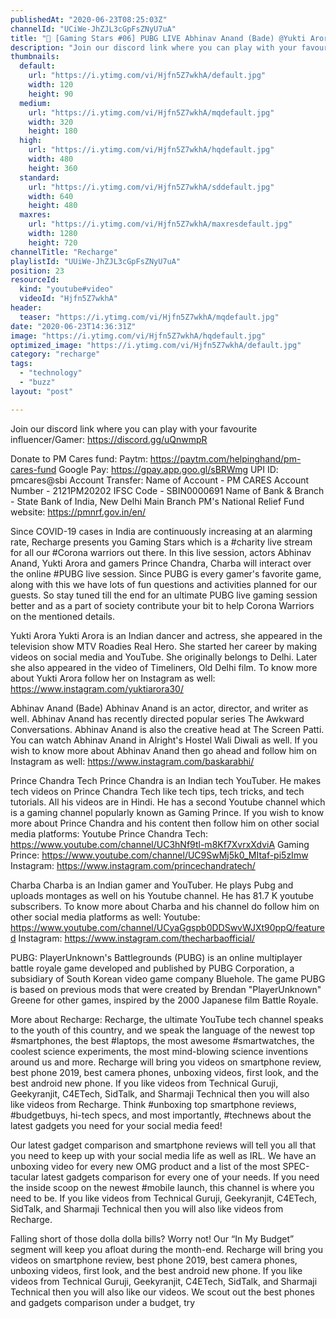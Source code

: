 ```yaml
---
publishedAt: "2020-06-23T08:25:03Z"
channelId: "UCiWe-JhZJL3cGpFsZNyU7uA"
title: "🔴 [Gaming Stars #06] PUBG LIVE Abhinav Anand (Bade) @Yukti Arora @Prince Chandra Tech @Charba"
description: "Join our discord link where you can play with your favourite influencer/Gamer: https://discord.gg/uQnwmpR\n\nDonate to PM Cares fund: Paytm: https://paytm.com/helpinghand/pm-cares-fund Google Pay: https://gpay.app.goo.gl/sBRWmg\nUPI ID: pmcares@sbi\nAccount Transfer:\nName of Account - PM CARES\nAccount Number - 2121PM20202\nIFSC Code - SBIN0000691\nName of Bank & Branch - State Bank of India, New Delhi Main Branch\nPM's National Relief Fund website: https://pmnrf.gov.in/en/\n\nSince COVID-19 cases in India are continuously increasing at an alarming rate, Recharge presents you Gaming Stars which is a #charity live stream for all our #Corona warriors out there. In this live session, actors Abhinav Anand, Yukti Arora and gamers Prince Chandra, Charba will interact over the online #PUBG live session. Since PUBG is every gamer's favorite game, along with this we have lots of fun questions and activities planned for our guests. So stay tuned till the end for an ultimate PUBG live gaming session better and as a part of society contribute your bit to help Corona Warriors on the mentioned details.\n\nYukti Arora\nYukti Arora is an Indian dancer and actress, she appeared in the television show MTV Roadies Real Hero. She started her career by making videos on social media and YouTube. She originally belongs to Delhi. Later she also appeared in the video of Timeliners, Old Delhi film. To know more about Yukti Arora follow her on Instagram as well: https://www.instagram.com/yuktiarora30/\n\nAbhinav Anand (Bade)\nAbhinav Anand is an actor, director, and writer as well. Abhinav Anand has recently directed popular series The Awkward Conversations. Abhinav Anand is also the creative head at The Screen Patti. You can watch Abhinav Anand in Alright's Hostel Wali Diwali as well. If you wish to know more about Abhinav Anand then go ahead and follow him on Instagram as well: https://www.instagram.com/baskarabhi/\n\nPrince Chandra Tech\nPrince Chandra is an Indian tech YouTuber. He makes tech videos on Prince Chandra Tech like tech tips, tech tricks, and tech tutorials. All his videos are in Hindi. He has a second Youtube channel which is a gaming channel popularly known as Gaming Prince. If you wish to know more about Prince Chandra and his content then follow him on other social media platforms:\nYoutube Prince Chandra Tech: https://www.youtube.com/channel/UC3hNf9tl-m8Kf7XvrxXdviA Gaming Prince: https://www.youtube.com/channel/UC9SwMj5k0_MItaf-pi5zImw Instagram: https://www.instagram.com/princechandratech/\n\nCharba\nCharba is an Indian gamer and YouTuber. He plays Pubg and uploads montages as well on his Youtube channel. He has 81.7 K youtube subscribers. To know more about Charba and his channel do follow him on other social media platforms as well: Youtube: https://www.youtube.com/channel/UCyaGgspb0DDSwvWJXt90ppQ/featured Instagram: https://www.instagram.com/thecharbaofficial/\n\nPUBG:\nPlayerUnknown's Battlegrounds (PUBG) is an online multiplayer battle royale game developed and published by PUBG Corporation, a subsidiary of South Korean video game company Bluehole. The game PUBG is based on previous mods that were created by Brendan \"PlayerUnknown\" Greene for other games, inspired by the 2000 Japanese film Battle Royale.\n\nMore about Recharge: Recharge, the ultimate YouTube tech channel speaks to the youth of this country, and we speak the language of the newest top #smartphones, the best #laptops, the most awesome #smartwatches, the coolest science experiments, the most mind-blowing science inventions around us and more. Recharge will bring you videos on smartphone review, best phone 2019, best camera phones, unboxing videos, first look, and the best android new phone. If you like videos from Technical Guruji, Geekyranjit, C4ETech, SidTalk, and Sharmaji Technical then you will also like videos from Recharge. Think #unboxing top smartphone reviews, #budgetbuys, hi-tech specs, and most importantly, #technews about the latest gadgets you need for your social media feed!\n\nOur latest gadget comparison and smartphone reviews will tell you all that you need to keep up with your social media life as well as IRL. We have an unboxing video for every new OMG product and a list of the most SPEC-tacular latest gadgets comparison for every one of your needs. If you need the inside scoop on the newest #mobile launch, this channel is where you need to be. If you like videos from Technical Guruji, Geekyranjit, C4ETech, SidTalk, and Sharmaji Technical then you will also like videos from Recharge.\n\nFalling short of those dolla dolla bills? Worry not! Our “In My Budget” segment will keep you afloat during the month-end. Recharge will bring you videos on smartphone review, best phone 2019, best camera phones, unboxing videos, first look, and the best android new phone. If you like videos from Technical Guruji, Geekyranjit, C4ETech, SidTalk, and Sharmaji Technical then you will also like our videos. We scout out the best phones and gadgets comparison under a budget, try"
thumbnails:
  default:
    url: "https://i.ytimg.com/vi/Hjfn5Z7wkhA/default.jpg"
    width: 120
    height: 90
  medium:
    url: "https://i.ytimg.com/vi/Hjfn5Z7wkhA/mqdefault.jpg"
    width: 320
    height: 180
  high:
    url: "https://i.ytimg.com/vi/Hjfn5Z7wkhA/hqdefault.jpg"
    width: 480
    height: 360
  standard:
    url: "https://i.ytimg.com/vi/Hjfn5Z7wkhA/sddefault.jpg"
    width: 640
    height: 480
  maxres:
    url: "https://i.ytimg.com/vi/Hjfn5Z7wkhA/maxresdefault.jpg"
    width: 1280
    height: 720
channelTitle: "Recharge"
playlistId: "UUiWe-JhZJL3cGpFsZNyU7uA"
position: 23
resourceId:
  kind: "youtube#video"
  videoId: "Hjfn5Z7wkhA"
header:
  teaser: "https://i.ytimg.com/vi/Hjfn5Z7wkhA/mqdefault.jpg"
date: "2020-06-23T14:36:31Z"
image: "https://i.ytimg.com/vi/Hjfn5Z7wkhA/hqdefault.jpg"
optimized_image: "https://i.ytimg.com/vi/Hjfn5Z7wkhA/default.jpg"
category: "recharge"
tags:
  - "technology"
  - "buzz"
layout: "post"

---
```

Join our discord link where you can play with your favourite influencer/Gamer: https://discord.gg/uQnwmpR

Donate to PM Cares fund: Paytm: https://paytm.com/helpinghand/pm-cares-fund Google Pay: https://gpay.app.goo.gl/sBRWmg
UPI ID: pmcares@sbi
Account Transfer:
Name of Account - PM CARES
Account Number - 2121PM20202
IFSC Code - SBIN0000691
Name of Bank & Branch - State Bank of India, New Delhi Main Branch
PM's National Relief Fund website: https://pmnrf.gov.in/en/

Since COVID-19 cases in India are continuously increasing at an alarming rate, Recharge presents you Gaming Stars which is a #charity live stream for all our #Corona warriors out there. In this live session, actors Abhinav Anand, Yukti Arora and gamers Prince Chandra, Charba will interact over the online #PUBG live session. Since PUBG is every gamer's favorite game, along with this we have lots of fun questions and activities planned for our guests. So stay tuned till the end for an ultimate PUBG live gaming session better and as a part of society contribute your bit to help Corona Warriors on the mentioned details.

Yukti Arora
Yukti Arora is an Indian dancer and actress, she appeared in the television show MTV Roadies Real Hero. She started her career by making videos on social media and YouTube. She originally belongs to Delhi. Later she also appeared in the video of Timeliners, Old Delhi film. To know more about Yukti Arora follow her on Instagram as well: https://www.instagram.com/yuktiarora30/

Abhinav Anand (Bade)
Abhinav Anand is an actor, director, and writer as well. Abhinav Anand has recently directed popular series The Awkward Conversations. Abhinav Anand is also the creative head at The Screen Patti. You can watch Abhinav Anand in Alright's Hostel Wali Diwali as well. If you wish to know more about Abhinav Anand then go ahead and follow him on Instagram as well: https://www.instagram.com/baskarabhi/

Prince Chandra Tech
Prince Chandra is an Indian tech YouTuber. He makes tech videos on Prince Chandra Tech like tech tips, tech tricks, and tech tutorials. All his videos are in Hindi. He has a second Youtube channel which is a gaming channel popularly known as Gaming Prince. If you wish to know more about Prince Chandra and his content then follow him on other social media platforms:
Youtube Prince Chandra Tech: https://www.youtube.com/channel/UC3hNf9tl-m8Kf7XvrxXdviA Gaming Prince: https://www.youtube.com/channel/UC9SwMj5k0_MItaf-pi5zImw Instagram: https://www.instagram.com/princechandratech/

Charba
Charba is an Indian gamer and YouTuber. He plays Pubg and uploads montages as well on his Youtube channel. He has 81.7 K youtube subscribers. To know more about Charba and his channel do follow him on other social media platforms as well: Youtube: https://www.youtube.com/channel/UCyaGgspb0DDSwvWJXt90ppQ/featured Instagram: https://www.instagram.com/thecharbaofficial/

PUBG:
PlayerUnknown's Battlegrounds (PUBG) is an online multiplayer battle royale game developed and published by PUBG Corporation, a subsidiary of South Korean video game company Bluehole. The game PUBG is based on previous mods that were created by Brendan "PlayerUnknown" Greene for other games, inspired by the 2000 Japanese film Battle Royale.

More about Recharge: Recharge, the ultimate YouTube tech channel speaks to the youth of this country, and we speak the language of the newest top #smartphones, the best #laptops, the most awesome #smartwatches, the coolest science experiments, the most mind-blowing science inventions around us and more. Recharge will bring you videos on smartphone review, best phone 2019, best camera phones, unboxing videos, first look, and the best android new phone. If you like videos from Technical Guruji, Geekyranjit, C4ETech, SidTalk, and Sharmaji Technical then you will also like videos from Recharge. Think #unboxing top smartphone reviews, #budgetbuys, hi-tech specs, and most importantly, #technews about the latest gadgets you need for your social media feed!

Our latest gadget comparison and smartphone reviews will tell you all that you need to keep up with your social media life as well as IRL. We have an unboxing video for every new OMG product and a list of the most SPEC-tacular latest gadgets comparison for every one of your needs. If you need the inside scoop on the newest #mobile launch, this channel is where you need to be. If you like videos from Technical Guruji, Geekyranjit, C4ETech, SidTalk, and Sharmaji Technical then you will also like videos from Recharge.

Falling short of those dolla dolla bills? Worry not! Our “In My Budget” segment will keep you afloat during the month-end. Recharge will bring you videos on smartphone review, best phone 2019, best camera phones, unboxing videos, first look, and the best android new phone. If you like videos from Technical Guruji, Geekyranjit, C4ETech, SidTalk, and Sharmaji Technical then you will also like our videos. We scout out the best phones and gadgets comparison under a budget, try